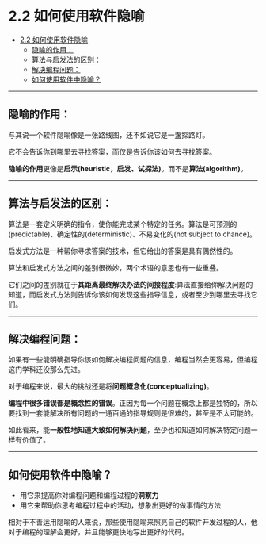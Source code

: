 # 2.2 如何使用软件隐喻

<!-- TOC -->

- [2.2 如何使用软件隐喻](#22-如何使用软件隐喻)
    - [隐喻的作用：](#隐喻的作用)
    - [算法与启发法的区别：](#算法与启发法的区别)
    - [解决编程问题：](#解决编程问题)
    - [如何使用软件中隐喻？](#如何使用软件中隐喻)

<!-- /TOC -->

---

## 隐喻的作用：

与其说一个软件隐喻像是一张路线图，还不如说它是一盏探路灯。

它不会告诉你到哪里去寻找答案，而仅是告诉你该如何去寻找答案。

**隐喻的作用**更像是**启示(heuristic，启发、试探法)**。而不是**算法(algorithm)**。

---

## 算法与启发法的区别：

算法是一套定义明确的指令，使你能完成某个特定的任务。算法是可预测的(predictable)、确定性的(deterministic)、不易变化的(not subject to chance)。

启发式方法是一种帮你寻求答案的技术，但它给出的答案是具有偶然性的。

算法和启发式方法之间的差别很微妙，两个术语的意思也有一些重叠。

它们之间的差别就在于**其距离最终解决办法的间接程度**:算法直接给你解决问题的知道，而启发式方法则告诉你该如何发现这些指导信息，或者至少到哪里去寻找它们。

---

## 解决编程问题：

如果有一些能明确指导你该如何解决编程问题的信息，编程当然会更容易，但编程这门学科还没那么先进。

对于编程来说，最大的挑战还是将**问题概念化(conceptualizing)**。

**编程中很多错误都是概念性的错误**。正因为每一个问题在概念上都是独特的，所以要找到一套能解决所有问题的一通百通的指导规则是很难的，甚至是不太可能的。

如此看来，能**一般性地知道大致如何解决问题**，至少也和知道如何解决特定问题一样有价值了。


---

## 如何使用软件中隐喻？

- 用它来提高你对编程问题和编程过程的**洞察力**
- 用它来帮助你思考编程过程中的活动，想象出更好的做事情的方法

相对于不善运用隐喻的人来说，那些使用隐喻来照亮自己的软件开发过程的人，他对于编程的理解会更好，并且能够更快地写出更好的代码。

